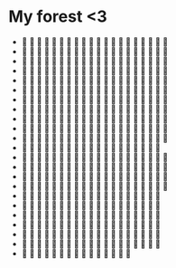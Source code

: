 # My forest <3
- 🌳 🌳 🌲 🌲 🌳 🌲 🌲 🌳 🌲 🌳  🌳 🌲 🌳 🌳 🌲 🌳 🌲 🌲 🌳 🌳
- 🌳 🌳 🌳 🌳 🌳 🌳 🌳 🌳 🌲 🌳 🌲 🌳 🌲 🌲 🌳 🌲 🌲 🌲 🌲 🌳
- 🌳 🌲 🌲 🌳 🌲 🌳 🌲 🌳 🌳 🌳 🌳 🌳 🌳 🌳 🌲 🌲 🌳 🌳 🌲 🌳
- 🌳 🌲 🌳 🌲 🌳 🌳 🌲 🌳 🌲 🌳 🌳 🌲 🌳 🌲 🌳 🌳 🌳 🌳 🌲 🌳
- 🌳 🌲 🌲 🌲 🌳 🌲 🌳 🌳 🌲 🌳 🌳 🌲 🌲 🌳 🌲 🌲 🌳 🌳 🌲 🌳
- 🌳 🌲 🌲 🌳 🌳 🌲 🌲 🌲 🌲 🌳 🌳 🌳 🌲 🌲 🌳 🌳 🌳 🌲 🌳 🌲
- 🌳 🌲 🌲 🌲 🌲 🌳 🌲 🌳 🌳 🌲 🌲 🌲 🌳 🌳 🌲 🌳 🌲 🌳 🌳 🌲
- 🌲 🌲 🌲 🌳 🌳 🌳 🌲 🌲 🌳 🌳 🌲 🌲 🌲 🌳 🌲 🌲 🌳 🌲 🌳 🌳
- 🌳 🌲 🌳 🌲 🌲 🌳 🌲 🌳 🌳 🌲 🌳 🌳 🌳 🌳 🌲 🌲 🌳 🌳 🌳 🌲
- 🌲 🌲 🌲 🌳 🌲 🌲 🌳 🌲 🌲 🌳 🌳 🌲 🌳 🌳 🌳 🌲 🌳 🌲 🌳 🌲
- 🌲 🌲 🌲 🌲 🌳 🌲 🌲 🌲 🌲 🌲 🌳 🌳 🌲 🌳 🌲 🌳 🌳 🌲 🌳 🌲
- 🌲 🌳 🌳 🌲 🌳 🌲 🌳 🌲 🌳 🌲 🌳 🌲 🌳 🌲 🌳 🌲 🌳 🌲 🌲
- 🌲 🌲 🌲 🌲 🌲 🌳 🌲 🌲 🌳 🌲 🌲 🌲 🌳 🌳 🌲 🌲 🌲 🌳 🌲 🌲
- 🌲 🌲 🌲 🌲 🌲 🌲 🌳 🌲 🌳 🌲 🌲 🌳 🌲 🌲 🌳 🌲 🌲 🌲 🌳 🌲
- 🌲 🌳 🌳 🌳 🌳 🌳 🌲 🌲 🌲 🌳 🌳 🌲 🌲 🌲 🌳 🌳 🌳 🌲 🌲 🌳
- 🌳 🌳 🌳 🌲 🌳 🌳 🌳 🌳 🌳 🌲 🌲 🌳 🌳 🌲 🌲 🌳 🌲 🌳 🌲 🌲
- 🌲 🌳 🌳 🌲 🌳 🌳 🌳 🌳 🌳 🌲 🌳 🌲 🌲 🌲 🌲 🌳 🌳 🌲 🌳
- 🌲 🌳 🌲 🌲 🌲 🌳 🌳 🌲 🌲 🌳 🌲 🌳 🌳 🌳 🌲 🌲 🌳 🌲 🌳
- 🌳 🌳 🌲 🌳 🌲 🌲 🌳 🌲 🌳 🌳 🌳 🌲 🌳 🌳 🌳 🌲 🌲 🌳 🌲
- 🌳 🌲 🌲 🌲 🌲 🌳 🌳 🌲 🌳 🌳 🌲 🌲 🌳 🌳 🌲 🌳 🌲 🌳 🌲
- 🌲 🌳 🌳 🌳 🌲 🌲 🌲 🌲 🌲 🌲 🌳 🌲 🌲 🌲 🌳 🌳 🌲 🌳 🌲
- 🌳 🌲 🌲 🌳 🌲 🌲 🌲 🌳 🌲 🌲 🌲 🌲 🌲 🌳 🌲 🌲 🌲 🌳 🌳
- 🌳 🌲 🌳 🌳 🌲 🌲 🌳 🌲 🌳 🌳 🌲 🌳 🌲 🌲 🌲
